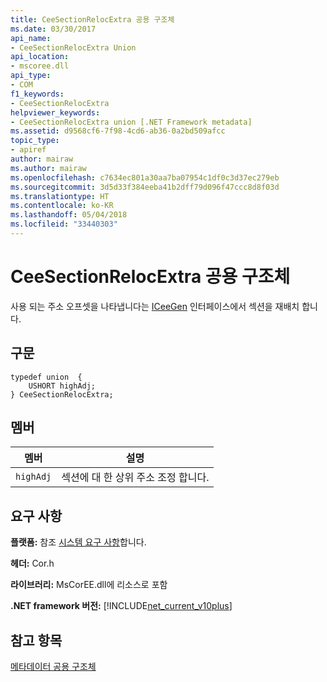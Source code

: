 ```yaml
---
title: CeeSectionRelocExtra 공용 구조체
ms.date: 03/30/2017
api_name:
- CeeSectionRelocExtra Union
api_location:
- mscoree.dll
api_type:
- COM
f1_keywords:
- CeeSectionRelocExtra
helpviewer_keywords:
- CeeSectionRelocExtra union [.NET Framework metadata]
ms.assetid: d9568cf6-7f98-4cd6-ab36-0a2bd509afcc
topic_type:
- apiref
author: mairaw
ms.author: mairaw
ms.openlocfilehash: c7634ec801a30aa7ba07954c1df0c3d37ec279eb
ms.sourcegitcommit: 3d5d33f384eeba41b2dff79d096f47ccc8d8f03d
ms.translationtype: HT
ms.contentlocale: ko-KR
ms.lasthandoff: 05/04/2018
ms.locfileid: "33440303"
---
```

# <a name="ceesectionrelocextra-union"></a>CeeSectionRelocExtra 공용 구조체
사용 되는 주소 오프셋을 나타냅니다는 [ICeeGen](../../../../docs/framework/unmanaged-api/metadata/iceegen-interface.md) 인터페이스에서 섹션을 재배치 합니다.  
  
## <a name="syntax"></a>구문  
  
```  
typedef union  {  
    USHORT highAdj;  
} CeeSectionRelocExtra;  
```  
  
## <a name="members"></a>멤버  
  
|멤버|설명|  
|------------|-----------------|  
|`highAdj`|섹션에 대 한 상위 주소 조정 합니다.|  
  
## <a name="requirements"></a>요구 사항  
 **플랫폼:** 참조 [시스템 요구 사항](../../../../docs/framework/get-started/system-requirements.md)합니다.  
  
 **헤더:** Cor.h  
  
 **라이브러리:** MsCorEE.dll에 리소스로 포함  
  
 **.NET framework 버전:** [!INCLUDE[net_current_v10plus](../../../../includes/net-current-v10plus-md.md)]  
  
## <a name="see-also"></a>참고 항목  
 [메타데이터 공용 구조체](../../../../docs/framework/unmanaged-api/metadata/metadata-unions.md)
